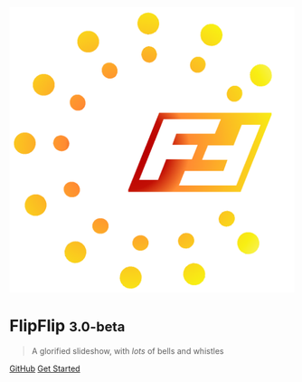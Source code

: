 ![logo](doc_images/flipflip_logo.png)

# FlipFlip <small>3.0-beta</small>

> A glorified slideshow, with _lots_ of bells and whistles


[GitHub](https://github.com/ififfy/flipflip/)
[Get Started](#flipflip)  